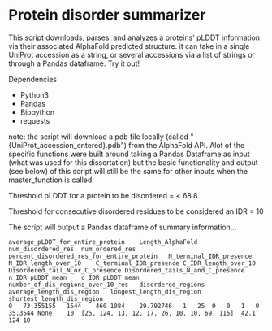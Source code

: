 # Protein disorder summarizer

This script downloads, parses, and analyzes a proteins' pLDDT information via their associated AlphaFold predicted structure. it can take in a single UniProt accession as a string, or several accessions via a list of strings or through a Pandas dataframe. Try it out!

Dependencies

* Python3
* Pandas
* Biopython
* requests

note: the script will download a pdb file locally (called "{UniProt_accession_entered}.pdb") from the AlphaFold API. Alot of the specific functions were built around taking a Pandas Dataframe as input (what was used for this dissertation) but the basic functionality and output (see below) of this script will still be the same for other inputs when the master_function is called.


Threshold pLDDT for a protein to be disordered = < 68.8.

Threshold for consecutive disordered residues to be considered an IDR = 10

The script will output a Pandas dataframe of summary information...

```
average_pLDDT_for_entire_protein	Length_AlphaFold	num_disordered_res	num_ordered_res	percent_disordered_res_for_entire_protein	N_terminal_IDR_presence	N_IDR_length_over_10	C_terminal_IDR_presence	C_IDR_length_over_10	Disordered_tail_N_or_C_presence	Disordered_tails_N_and_C_presence	n_IDR_pLDDT_mean	c_IDR_pLDDT_mean	number_of_dis_regions_over_10_res	disordered_regions	average_length_dis_region	longest_length_dis_region	shortest_length_dis_region
0	73.355155	1544	460	1084	29.792746	1	25	0	0	1	0	35.3544	None	10	[25, 124, 13, 12, 17, 26, 10, 10, 69, 115]	42.1	124	10
```
